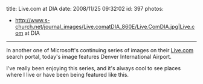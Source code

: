 title: Live.com at DIA
date: 2008/11/25 09:32:02
id: 397
photos:
- http://www.s-church.net/journal_images/Live.comatDIA_860E/Live.ComDIA.jpg|Live.com at DIA
---
In another one of Microsoft's continuing series of images on their [Live.com](http://www.live.com) search portal, today's image features Denver International Airport.  

I've really been enjoying this series, and it's always cool to see places where I live or have been being featured like this.